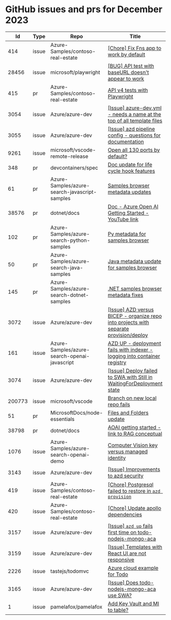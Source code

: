 # GitHub issues and prs for December 2023
|Id|Type|Repo|Title|Date|
|--|--|--|--|--|
|414|issue|Azure-Samples/contoso-real-estate|[[Chore] Fix Fns app to work by default](https://github.com/Azure-Samples/contoso-real-estate/issues/414)|12/1/2023|
|28456|issue|microsoft/playwright|[[BUG] API test with baseURL doesn't appear to work](https://github.com/microsoft/playwright/issues/28456)|12/1/2023|
|415|pr|Azure-Samples/contoso-real-estate|[API v4 tests with Playwright](https://github.com/Azure-Samples/contoso-real-estate/pull/415)|12/1/2023|
|3054|issue|Azure/azure-dev|[[Issue] azure-dev.yml - needs a name at the top of all template files](https://github.com/Azure/azure-dev/issues/3054)|12/3/2023|
|3055|issue|Azure/azure-dev|[[Issue] azd pipeline config - questions for documentation](https://github.com/Azure/azure-dev/issues/3055)|12/3/2023|
|9261|issue|microsoft/vscode-remote-release|[Open all 130 ports by default? ](https://github.com/microsoft/vscode-remote-release/issues/9261)|12/4/2023|
|348|pr|devcontainers/spec|[Doc update for life cycle hook features](https://github.com/devcontainers/spec/pull/348)|12/4/2023|
|61|pr|Azure-Samples/azure-search-javascript-samples|[Samples browser metadata updates](https://github.com/Azure-Samples/azure-search-javascript-samples/pull/61)|12/4/2023|
|38576|pr|dotnet/docs|[Doc - Azure Open AI Getting Started - YouTube link](https://github.com/dotnet/docs/pull/38576)|12/4/2023|
|102|pr|Azure-Samples/azure-search-python-samples|[Py metadata for samples browser](https://github.com/Azure-Samples/azure-search-python-samples/pull/102)|12/5/2023|
|50|pr|Azure-Samples/azure-search-java-samples|[Java metadata update for samples browser](https://github.com/Azure-Samples/azure-search-java-samples/pull/50)|12/5/2023|
|145|pr|Azure-Samples/azure-search-dotnet-samples|[.NET samples browser metadata fixes](https://github.com/Azure-Samples/azure-search-dotnet-samples/pull/145)|12/5/2023|
|3072|issue|Azure/azure-dev|[[Issue] AZD versus BICEP - organize repo into projects with separate provision/deploy](https://github.com/Azure/azure-dev/issues/3072)|12/6/2023|
|161|issue|Azure-Samples/azure-search-openai-javascript|[AZD UP - deployment fails with indexer - logging into container registry ](https://github.com/Azure-Samples/azure-search-openai-javascript/issues/161)|12/6/2023|
|3074|issue|Azure/azure-dev|[[Issue] Deploy failed to SWA with Still in WaitingForDeployment state](https://github.com/Azure/azure-dev/issues/3074)|12/6/2023|
|200773|issue|microsoft/vscode|[Branch on new local repo fails](https://github.com/microsoft/vscode/issues/200773)|12/13/2023|
|51|pr|MicrosoftDocs/node-essentials|[Files and Folders update](https://github.com/MicrosoftDocs/node-essentials/pull/51)|12/14/2023|
|38798|pr|dotnet/docs|[AOAI getting started - link to RAG conceptual](https://github.com/dotnet/docs/pull/38798)|12/15/2023|
|1076|issue|Azure-Samples/azure-search-openai-demo|[Computer Vision key versus managed identity](https://github.com/Azure-Samples/azure-search-openai-demo/issues/1076)|12/18/2023|
|3143|issue|Azure/azure-dev|[[Issue] Improvements to azd security](https://github.com/Azure/azure-dev/issues/3143)|12/19/2023|
|419|issue|Azure-Samples/contoso-real-estate|[[Chore] Postgresql failed to restore in `azd provision`](https://github.com/Azure-Samples/contoso-real-estate/issues/419)|12/20/2023|
|420|issue|Azure-Samples/contoso-real-estate|[[Chore] Update apollo dependencies](https://github.com/Azure-Samples/contoso-real-estate/issues/420)|12/20/2023|
|3157|issue|Azure/azure-dev|[[Issue] `azd up` fails first time on todo-nodejs-mongo-aca](https://github.com/Azure/azure-dev/issues/3157)|12/21/2023|
|3159|issue|Azure/azure-dev|[[Issue] Templates with React UI are not responsive](https://github.com/Azure/azure-dev/issues/3159)|12/22/2023|
|2226|issue|tastejs/todomvc|[Azure cloud example for Todo](https://github.com/tastejs/todomvc/issues/2226)|12/29/2023|
|3165|issue|Azure/azure-dev|[[Issue] Does todo-nodejs-mongo-aca use SWA? ](https://github.com/Azure/azure-dev/issues/3165)|12/29/2023|
|1|issue|pamelafox/pamelafox|[Add Key Vault and MI to table? ](https://github.com/pamelafox/pamelafox/issues/1)|12/30/2023|
